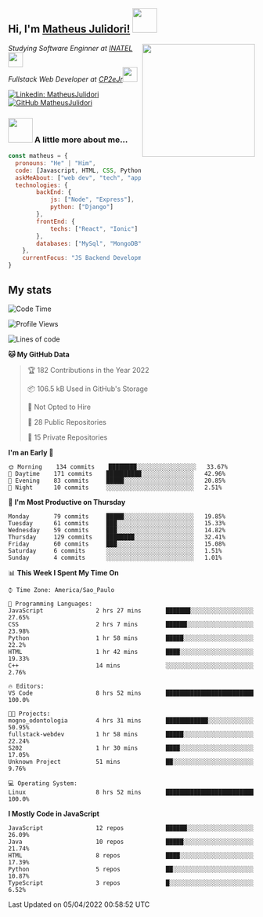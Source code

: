 <h2> Hi, I'm <a href="https://matheusjulidori.github.io" target="_blank">Matheus Julidori!</a> <img src="https://media.giphy.com/media/12oufCB0MyZ1Go/giphy.gif" width="50"></h2>
<img align='right' src="https://media.giphy.com/media/3oKIPnAiaMCws8nOsE/giphy.gif" width="230" height="auto">
<p><em>Studying Software Enginner at <a href="http://www.inatel.br" target="_blank">INATEL</a><img src="https://media.giphy.com/media/fYSnHlufseco8Fh93Z/giphy.gif" width="30"></br>
  Fullstack Web Developer at <a href="http://www.cp2ejr.com.br" target="_blank">CP2eJr</a><img src="https://media.giphy.com/media/WUlplcMpOCEmTGBtBW/giphy.gif" width="30"> 
</em></p>

[![Linkedin: MatheusJulidori](https://img.shields.io/badge/-MatheusJulidori-blue?style=flat-square&logo=Linkedin&logoColor=white&link=https://www.linkedin.com/in/MatheusJulidori/)](https://www.linkedin.com/in/MatheusJulidori/)
[![GitHub MatheusJulidori](https://img.shields.io/github/followers/matheusjulidori?label=follow&style=social)](https://github.com/MatheusJulidori)


### <img src="https://media.giphy.com/media/VgCDAzcKvsR6OM0uWg/giphy.gif" width="50"> A little more about me...  

```javascript
const matheus = {
  pronouns: "He" | "Him",
  code: [Javascript, HTML, CSS, Python, Java, C++, C],
  askMeAbout: ["web dev", "tech", "app dev", "games"],
  technologies: {
        backEnd: {
            js: ["Node", "Express"],
            python: ["Django"]
        },
        frontEnd: {
            techs: ["React", "Ionic"]
        },
        databases: ["MySql", "MongoDB","PostgreSQL"],
    },
    currentFocus: "JS Backend Development",
}
```
<h2>My stats</h2>

<!--START_SECTION:waka-->
![Code Time](http://img.shields.io/badge/Code%20Time-129%20hrs%2026%20mins-blue)

![Profile Views](http://img.shields.io/badge/Profile%20Views-2-blue)

![Lines of code](https://img.shields.io/badge/From%20Hello%20World%20I%27ve%20Written-555%20Thousand%20lines%20of%20code-blue)

**🐱 My GitHub Data** 

> 🏆 182 Contributions in the Year 2022
 > 
> 📦 106.5 kB Used in GitHub's Storage 
 > 
> 🚫 Not Opted to Hire
 > 
> 📜 28 Public Repositories 
 > 
> 🔑 15 Private Repositories  
 > 
**I'm an Early 🐤** 

```text
🌞 Morning    134 commits    ████████░░░░░░░░░░░░░░░░░   33.67% 
🌆 Daytime    171 commits    ██████████░░░░░░░░░░░░░░░   42.96% 
🌃 Evening    83 commits     █████░░░░░░░░░░░░░░░░░░░░   20.85% 
🌙 Night      10 commits     ░░░░░░░░░░░░░░░░░░░░░░░░░   2.51%

```
📅 **I'm Most Productive on Thursday** 

```text
Monday       79 commits     █████░░░░░░░░░░░░░░░░░░░░   19.85% 
Tuesday      61 commits     ███░░░░░░░░░░░░░░░░░░░░░░   15.33% 
Wednesday    59 commits     ███░░░░░░░░░░░░░░░░░░░░░░   14.82% 
Thursday     129 commits    ████████░░░░░░░░░░░░░░░░░   32.41% 
Friday       60 commits     ███░░░░░░░░░░░░░░░░░░░░░░   15.08% 
Saturday     6 commits      ░░░░░░░░░░░░░░░░░░░░░░░░░   1.51% 
Sunday       4 commits      ░░░░░░░░░░░░░░░░░░░░░░░░░   1.01%

```


📊 **This Week I Spent My Time On** 

```text
⌚︎ Time Zone: America/Sao_Paulo

💬 Programming Languages: 
JavaScript               2 hrs 27 mins       ███████░░░░░░░░░░░░░░░░░░   27.65% 
CSS                      2 hrs 7 mins        ██████░░░░░░░░░░░░░░░░░░░   23.98% 
Python                   1 hr 58 mins        █████░░░░░░░░░░░░░░░░░░░░   22.2% 
HTML                     1 hr 42 mins        ████░░░░░░░░░░░░░░░░░░░░░   19.33% 
C++                      14 mins             ░░░░░░░░░░░░░░░░░░░░░░░░░   2.76%

🔥 Editors: 
VS Code                  8 hrs 52 mins       █████████████████████████   100.0%

🐱‍💻 Projects: 
mogno_odontologia        4 hrs 31 mins       ████████████░░░░░░░░░░░░░   50.95% 
fullstack-webdev         1 hr 58 mins        █████░░░░░░░░░░░░░░░░░░░░   22.24% 
S202                     1 hr 30 mins        ████░░░░░░░░░░░░░░░░░░░░░   17.05% 
Unknown Project          51 mins             ██░░░░░░░░░░░░░░░░░░░░░░░   9.76%

💻 Operating System: 
Linux                    8 hrs 52 mins       █████████████████████████   100.0%

```

**I Mostly Code in JavaScript** 

```text
JavaScript               12 repos            ██████░░░░░░░░░░░░░░░░░░░   26.09% 
Java                     10 repos            █████░░░░░░░░░░░░░░░░░░░░   21.74% 
HTML                     8 repos             ████░░░░░░░░░░░░░░░░░░░░░   17.39% 
Python                   5 repos             ██░░░░░░░░░░░░░░░░░░░░░░░   10.87% 
TypeScript               3 repos             █░░░░░░░░░░░░░░░░░░░░░░░░   6.52%

```



 Last Updated on 05/04/2022 00:58:52 UTC
<!--END_SECTION:waka-->
